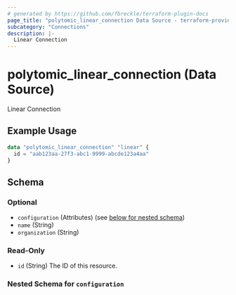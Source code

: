 ```yaml
---
# generated by https://github.com/fbreckle/terraform-plugin-docs
page_title: "polytomic_linear_connection Data Source - terraform-provider-polytomic"
subcategory: "Connections"
description: |-
  Linear Connection
---
```


# polytomic_linear_connection (Data Source)

Linear Connection

## Example Usage

```terraform
data "polytomic_linear_connection" "linear" {
  id = "aab123aa-27f3-abc1-9999-abcde123a4aa"
}
```

<!-- schema generated by tfplugindocs -->
## Schema

### Optional

- `configuration` (Attributes) (see [below for nested schema](#nestedatt--configuration))
- `name` (String)
- `organization` (String)

### Read-Only

- `id` (String) The ID of this resource.

<a id="nestedatt--configuration"></a>
### Nested Schema for `configuration`


